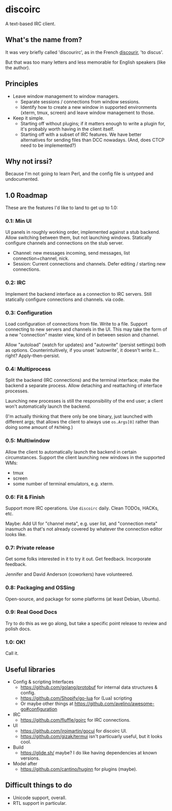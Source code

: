 # discoirc
A text-based IRC client.

## What's the name from?
It was very briefly called 'discourirc', as in the French
[discourir](https://en.wiktionary.org/wiki/discourir), 'to discus'.

But that was too many letters and less memorable for English speakers (like the
author).


## Principles

* Leave window management to window managers.
  * Separate sessions / connections from window sessions.
  * Identify how to create a new window in supported environments (xterm, tmux,
    screen) and leave window management to those.
* Keep it simple.
  * Starting off without plugins; if it matters enough to write a plugin for,
    it's probably worth having in the client itself.
  * Starting off with a subset of IRC features. We have better alternatives for
    sending files than DCC nowadays. (And, does CTCP need to be implemented?)

## Why not irssi?
Because I'm not going to learn Perl, and the config file is untyped and
undocumented.

## 1.0 Roadmap

These are the features I'd like to land to get up to 1.0:

### 0.1: Min UI
UI panels in roughly working order, implemented against a stub backend.
Allow switching between them, but not launching windows. Statically
configure channels and connections on the stub server.

* Channel: new messages incoming, send messages, list connection+channel,
  nick.
* Session: Current connections and channels. Defer editing / starting new
  connections.

### 0.2: IRC
Implement the backend interface as a connection to IRC servers. Still
statically configure connections and channels. via code.

### 0.3: Configuration
Load configuration of connections from file. Write to a file. Support connecting
to new servers and channels in the UI. This may take the form of a new
"connection" master view, kind of in between sesion and channel.

Allow "autoload" (watch for updates) and "autowrite" (persist settings)
both as options. Counterintuitively, if you unset 'autowrite', it doesn't write
it... right? Apply-then-persist.

### 0.4: Multiprocess
Split the backend (IRC connections) and the terminal interface; make the backend a separate
process. Allow detaching and reattaching of interface processes.

Launching new processes is still the responsibility of the end user; a client
won't automatically launch the backend.

(I'm actually thinking that there only be one binary, just launched with
different args; that allows the client to always use `os.Args[0]` rather than
doing some amount of `PATH`ing.)

### 0.5: Multiwindow
Allow the client to automatically launch the backend in certain circumstances.
Support the client launching new windows in the supported WMs:

* tmux
* screen
* some number of terminal emulators, e.g. xterm.

### 0.6: Fit & Finish
Support more IRC operations. Use `discoirc` daily. Clean TODOs, HACKs, etc.

Maybe: Add UI for "channel meta", e.g. user list, and "connection meta" inasmuch
as that's not already covered by whatever the connection editor looks like.

### 0.7: Private release
Get some folks interested in it to try it out. Get feedback. Incorporate
feedback.

Jennifer and David Anderson (coworkers) have volunteered.

### 0.8: Packaging and OSSing
Open-source, and package for some platforms (at least Debian, Ubuntu).

### 0.9: Real Good Docs
Try to do this as we go along, but take a specific point release to review and
polish docs.

### 1.0: OK!
Call it.


## Useful libraries

* Config & scripting Interfaces
  * https://github.com/golang/protobuf for internal data structures & config.
  * https://github.com/Shopify/go-lua for (Lua) scripting
  * Or maybe other things at https://github.com/avelino/awesome-go#configuration
* IRC
  * https://github.com/fluffle/goirc for IRC connections.
* UI
  * https://github.com/jroimartin/gocui for discoirc UI.
  * https://github.com/gizak/termui isn't particuarly useful, but it looks cool.
* Build
  * https://glide.sh/ maybe? I do like having dependencies at known versions.
* Model after
  * https://github.com/cantino/huginn for plugins (maybe).

## Difficult things to do
* Unicode support, overall.
* RTL support in particular.
